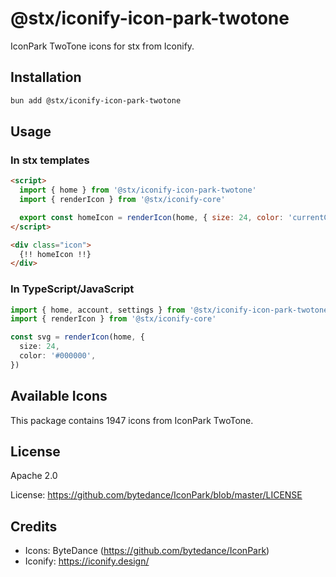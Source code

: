 # @stx/iconify-icon-park-twotone

IconPark TwoTone icons for stx from Iconify.

## Installation

```bash
bun add @stx/iconify-icon-park-twotone
```

## Usage

### In stx templates

```html
<script>
  import { home } from '@stx/iconify-icon-park-twotone'
  import { renderIcon } from '@stx/iconify-core'

  export const homeIcon = renderIcon(home, { size: 24, color: 'currentColor' })
</script>

<div class="icon">
  {!! homeIcon !!}
</div>
```

### In TypeScript/JavaScript

```typescript
import { home, account, settings } from '@stx/iconify-icon-park-twotone'
import { renderIcon } from '@stx/iconify-core'

const svg = renderIcon(home, {
  size: 24,
  color: '#000000',
})
```

## Available Icons

This package contains 1947 icons from IconPark TwoTone.

## License

Apache 2.0

License: https://github.com/bytedance/IconPark/blob/master/LICENSE

## Credits

- Icons: ByteDance (https://github.com/bytedance/IconPark)
- Iconify: https://iconify.design/
